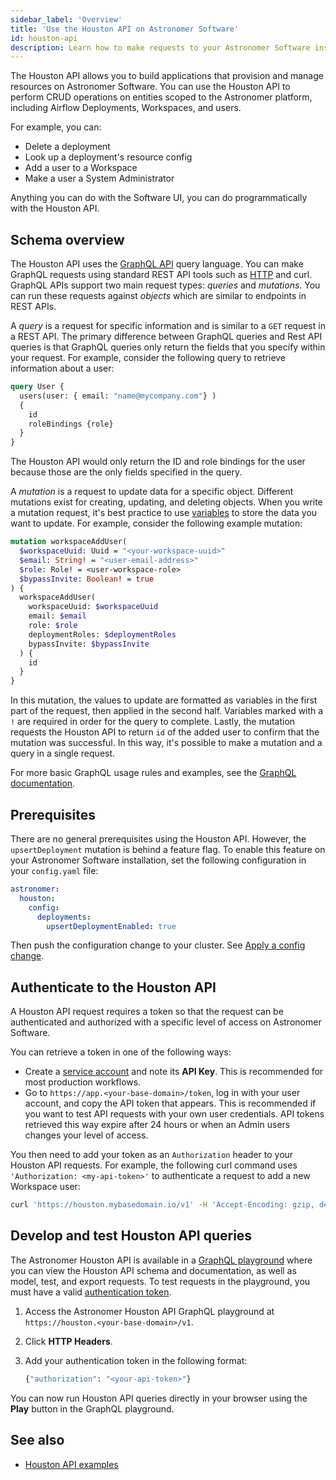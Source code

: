 ```yaml
---
sidebar_label: 'Overview'
title: 'Use the Houston API on Astronomer Software'
id: houston-api
description: Learn how to make requests to your Astronomer Software installation using the Houston API.
---
```


The Houston API allows you to build applications that provision and manage resources on Astronomer Software. You can use the Houston API to perform CRUD operations on entities scoped to the Astronomer platform, including Airflow Deployments, Workspaces, and users.

For example, you can:

- Delete a deployment
- Look up a deployment's resource config
- Add a user to a Workspace
- Make a user a System Administrator

Anything you can do with the Software UI, you can do programmatically with the Houston API.

## Schema overview

The Houston API uses the [GraphQL API](https://graphql.org/learn/) query language. You can make GraphQL requests using standard REST API tools such as [HTTP](https://www.apollographql.com/blog/making-graphql-requests-using-http-methods) and curl. GraphQL APIs support two main request types: _queries_ and _mutations_. You can run these requests against _objects_ which are similar to endpoints in REST APIs.

A _query_ is a request for specific information and is similar to a `GET` request in a REST API. The primary difference between GraphQL queries and Rest API queries is that GraphQL queries only return the fields that you specify within your request. For example, consider the following query to retrieve information about a user:

```graphql
query User {
  users(user: { email: "name@mycompany.com"} )
  {
    id
    roleBindings {role}
  }
}
```

The Houston API would only return the ID and role bindings for the user because those are the only fields specified in the query.

A _mutation_ is a request to update data for a specific object. Different mutations exist for creating, updating, and deleting objects. When you write a mutation request, it's best practice to use [variables](https://graphql.org/learn/queries/#variables) to store the data you want to update. For example, consider the following example mutation:

```graphql
mutation workspaceAddUser(
  $workspaceUuid: Uuid = "<your-workspace-uuid>"
  $email: String! = "<user-email-address>"
  $role: Role! = <user-workspace-role>
  $bypassInvite: Boolean! = true
) {
  workspaceAddUser(
    workspaceUuid: $workspaceUuid
    email: $email
    role: $role
    deploymentRoles: $deploymentRoles
    bypassInvite: $bypassInvite
  ) {
    id
  }
}
```

In this mutation, the values to update are formatted as variables in the first part of the request, then applied in the second half. Variables marked with a `!` are required in order for the query to complete. Lastly, the mutation requests the Houston API to return `id` of the added user to confirm that the mutation was successful. In this way, it's possible to make a mutation and a query in a single request. 

For more basic GraphQL usage rules and examples, see the [GraphQL documentation](https://graphql.org/learn/queries/).

## Prerequisites

There are no general prerequisites using the Houston API. However, the `upsertDeployment` mutation is behind a feature flag. To enable this feature on your Astronomer Software installation, set the following configuration in your `config.yaml` file:

```yaml
astronomer:
  houston:
    config:
      deployments:
        upsertDeploymentEnabled: true
```

Then push the configuration change to your cluster. See [Apply a config change](https://docs.astronomer.io/software/apply-platform-config).

## Authenticate to the Houston API

A Houston API request requires a token so that the request can be authenticated and authorized with a specific level of access on Astronomer Software. 

You can retrieve a token in one of the following ways:

- Create a [service account](ci-cd.md#step-1-create-a-service-account) and note its **API Key**. This is recommended for most production workflows.
- Go to `https://app.<your-base-domain>/token`, log in with your user account, and copy the API token that appears. This is recommended if you want to test API requests with your own user credentials. API tokens retrieved this way expire after 24 hours or when an Admin users changes your level of access.

You then need to add your token as an `Authorization` header to your Houston API requests. For example, the following curl command uses `'Authorization: <my-api-token>'` to authenticate a request to add a new Workspace user:

```sh
curl 'https://houston.mybasedomain.io/v1' -H 'Accept-Encoding: gzip, deflate, br' -H 'Content-Type: application/json' -H 'Accept: application/json' -H 'Connection: keep-alive' -H 'DNT: 1' -H 'Origin: https://houston.mybasedomain.io' -H 'authorization: <my-api-token>' --data-binary '{"query":"mutation workspaceAddUser(\n    $workspaceUuid: Uuid = \"<your-workspace-uuid>\"\n    $email: String! = \"<user-email-address>\"\n    $role: Role! = <user-workspace-role>\n    $bypassInvite: Boolean! = true\n  ) {\n    workspaceAddUser(\n      workspaceUuid: $workspaceUuid\n      email: $email\n      role: $role\n      deploymentRoles: $deploymentRoles\n      bypassInvite: $bypassInvite\n    ) {\n      id\n    }\n  }"}' --compressed
```

## Develop and test Houston API queries

The Astronomer Houston API is available in a [GraphQL playground](https://www.apollographql.com/docs/apollo-server/v2/testing/graphql-playground/) where you can view the Houston API schema and documentation, as well as model, test, and export requests. To test requests in the playground, you must have a valid [authentication token](#authenticate-to-the-houston-api). 

1. Access the Astronomer Houston API GraphQL playground at `https://houston.<your-base-domain>/v1`.
2. Click **HTTP Headers**.
3. Add your authentication token in the following format:

    ```graphql
    {"authorization": "<your-api-token>"}
    ```

You can now run Houston API queries directly in your browser using the **Play** button in the GraphQL playground. 

## See also

- [Houston API examples](houston-api-examples.md)

